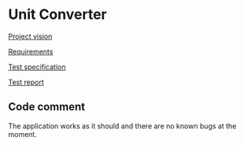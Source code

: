 # Unit Converter
[Project vision](./project-vision.md)   

[Requirements](./requirements.md)   

[Test specification](./test-specification.md)   

[Test report](./test-report.md)   

## Code comment
The application works as it should and there are no known bugs at the moment.